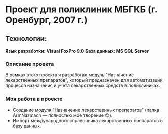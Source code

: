 # Проект для поликлиник МБГКБ (г. Оренбург, 2007 г.)
## Технологии:
**Язык разработки: Visual FoxPro 9.0**
**База данных: MS SQL Server**
### Описание проекта
В рамках этого проекта я разработал модуль "Назначение лекарственных препаратов", который предназначен для автоматизации процесса назначения и учета лекарственных средств в поликлиниках.

### Моя работа в проекте
- Создание модуля "Назначение лекарственных препаратов" (папка ArmNazmach — полностью моё творение 😊).
- Импорт международного справочника лекарственных препаратов в базу данных.
